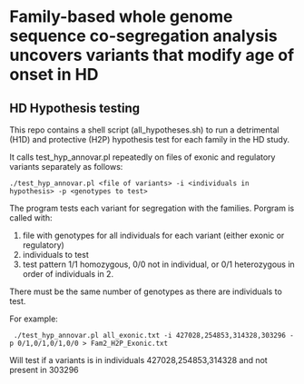 # Family-based whole genome sequence co-segregation analysis uncovers variants that modify age of onset in HD

## HD Hypothesis testing

This repo contains a shell script (all_hypotheses.sh) to run a detrimental (H1D) and protective (H2P) hypothesis test for each family in the HD study. 

It calls test_hyp_annovar.pl repeatedly on files of exonic and regulatory variants separately as follows:

```./test_hyp_annovar.pl <file of variants> -i <individuals in hypothesis> -p <genotypes to test>```

The program tests each variant for segregation with the families. Porgram is called with:

1. file with genotypes for all individuals for each variant (either exonic or regulatory)
2. individuals to test
3. test pattern 1/1 homozygous, 0/0 not in individual, or 0/1 heterozygous in order of individuals in 2.

There must be the same number of genotypes as there are individuals to test.

 For example:

``` ./test_hyp_annovar.pl all_exonic.txt -i 427028,254853,314328,303296 -p 0/1,0/1,0/1,0/0 > Fam2_H2P_Exonic.txt```

 Will test if a variants is in individuals 427028,254853,314328 and not present in 303296


